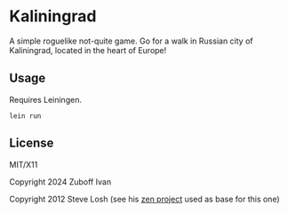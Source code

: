 # Kaliningrad

A simple roguelike not-quite game. Go for a walk in Russian city of Kaliningrad, located in the heart of Europe!

## Usage

Requires Leiningen.

    lein run

## License

MIT/X11

Copyright 2024 Zuboff Ivan

Copyright 2012 Steve Losh (see his [zen project](https://github.com/sjl/zen) used as base for this one)
